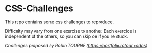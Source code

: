 # CSS-Challenges

This repo contains some css challenges to reproduce.

Difficulty may vary from one exercise to another. Each exercice is independent of the others, so you can skip oe if you re stuck.

_Challenges proposed by Robin TOURNE (https://portfolio.rotour.codes)_